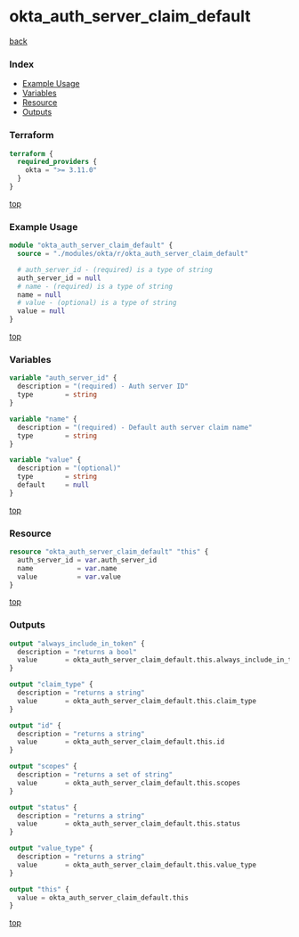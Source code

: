 # okta_auth_server_claim_default

[back](../okta.md)

### Index

- [Example Usage](#example-usage)
- [Variables](#variables)
- [Resource](#resource)
- [Outputs](#outputs)

### Terraform

```terraform
terraform {
  required_providers {
    okta = ">= 3.11.0"
  }
}
```

[top](#index)

### Example Usage

```terraform
module "okta_auth_server_claim_default" {
  source = "./modules/okta/r/okta_auth_server_claim_default"

  # auth_server_id - (required) is a type of string
  auth_server_id = null
  # name - (required) is a type of string
  name = null
  # value - (optional) is a type of string
  value = null
}
```

[top](#index)

### Variables

```terraform
variable "auth_server_id" {
  description = "(required) - Auth server ID"
  type        = string
}

variable "name" {
  description = "(required) - Default auth server claim name"
  type        = string
}

variable "value" {
  description = "(optional)"
  type        = string
  default     = null
}
```

[top](#index)

### Resource

```terraform
resource "okta_auth_server_claim_default" "this" {
  auth_server_id = var.auth_server_id
  name           = var.name
  value          = var.value
}
```

[top](#index)

### Outputs

```terraform
output "always_include_in_token" {
  description = "returns a bool"
  value       = okta_auth_server_claim_default.this.always_include_in_token
}

output "claim_type" {
  description = "returns a string"
  value       = okta_auth_server_claim_default.this.claim_type
}

output "id" {
  description = "returns a string"
  value       = okta_auth_server_claim_default.this.id
}

output "scopes" {
  description = "returns a set of string"
  value       = okta_auth_server_claim_default.this.scopes
}

output "status" {
  description = "returns a string"
  value       = okta_auth_server_claim_default.this.status
}

output "value_type" {
  description = "returns a string"
  value       = okta_auth_server_claim_default.this.value_type
}

output "this" {
  value = okta_auth_server_claim_default.this
}
```

[top](#index)